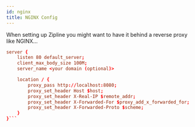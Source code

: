 ```yaml
---
id: nginx
title: NGINX Config
---
```


When setting up Zipline you might want to have it behind a reverse proxy like NGINX...

```conf
server {
    listen 80 default_server;
    client_max_body_size 100M;
    server_name <your domain (optional)> 

    location / {
        proxy_pass http://localhost:8080;
        proxy_set_header Host $host;
        proxy_set_header X-Real-IP $remote_addr;
        proxy_set_header X-Forwarded-For $proxy_add_x_forwarded_for;
        proxy_set_header X-Forwarded-Proto $scheme;
    }
}```